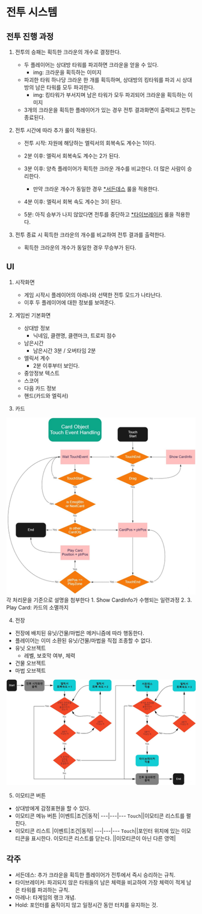# 전투 시스템

## 전투 진행 과정
1. 전투의 승패는 획득한 크라운의 개수로 결정한다.
    - 두 플레이어는 상대방 타워를 파괴하면 크라운을 얻을 수 있다.
        - img: 크라운을 획득하는 이미지
    - 파괴한 타워 하나당 크라운 한 개를 획득하며, 상대방의 킹타워를 파괴 시 상대방의 남은 타워를 모두 파괴한다.
        - img: 킹타워가 부서지며 남은 타워가 모두 파괴되어 크라운을 획득하는 이미지
    - 3개의 크라운을 획득한 플레이어가 있는 경우 전투 결과화면이 출력되고 전투는 종료된다.

2. 전투 시간에 따라 추가 룰이 적용된다.
    - 전투 시작: 자원에 해당하는 엘릭서의 회복속도 계수는 1이다.
    - 2분 이후: 엘릭서 회복속도 계수는 2가 된다.
    - 3분 이후: 양측 플레이어가 획득한 크라운 개수를 비교한다. 더 많은 사람이 승리한다.
        - 만약 크라운 개수가 동일한 경우 [*서든데스](#각주) 룰을 적용한다.
        
    - 4분 이후: 엘릭서 회복 속도 계수는 3이 된다.
    - 5분: 아직 승부가 나지 않았다면 전투를 중단하고 [*타이브레이커](#각주) 룰을 적용한다.

3. 전투 종료 시 획득한 크라운의 개수를 비교하여 전투 결과를 출력한다.
    - 획득한 크라운의 개수가 동일한 경우 무승부가 된다.













## UI

1. 시작화면
    - 게임 시작시 플레이어의 아레나와 선택한 전투 모드가 나타난다.
    - 이후 두 플레이어에 대한 정보를 보여준다.



2. 게임씬 기본화면
    - 상대방 정보
        - 닉네임, 클랜명, 클랜마크, 트로피 점수
    - 남은시간
        - 남은시간 3분 / 오버타임 2분
    - 엘릭서 계수
        - 2분 이후부터 보인다.
    - 중앙정보 텍스트
    - 스코어
    - 다음 카드 정보
    - 핸드(카드와 엘릭서)



3. 카드
<img src = "../Image/Flowchart/card_ui.jpg">
각 처리문을 기준으로 설명을 첨부한다
    1. Show CardInfo가 수행되는 일련과정
    2. 
    3. Play Card: 카드의 소멸까지
<!-- 이벤트      |  조건     |       동작
----------------|------------|------------
`Touch`         ||  오브젝트를 선택한다. 선택된 카드는 시각적으로 강조된다. 다른 카드가 선택된 상태였다면 그 카드의 선택을 취소한다.
|
[*`Hold`](#각주) ||  카드의 능력치를 볼 수 있다. 보여지는 능력치는 카드마다 다르다.
|
`Drag`          |포인터가 핸드 위에 있다|  포인터를 따라 움직인다. 전장에 가까울수록 카드는 작아지고 투명해진다.
|               |포인터가 전장 위에 위치한다|  포인터를 따라 카드의 이름과 레벨이 보여진다. 카드 사용시 전장에 생성될 유닛/건물/마법의 이미지나 효과 적용범위가 보여진다. 전장에 해당 카드를 사용할 수 없는 구역이 표시된다.
|
`TouchEnd`      |선택된 카드가 있고 포인터가 핸드 위에 위치한다.|  카드가 제자리로 돌아간다.
|               |선택된 카드가 있고 포인터가 전장 위에 위치한다.|  포인터 위치에 선택한 카드가 사용된다. 소모된 엘릭서가 나타나고 유닛/건물의 경우 배치시간이 나타난다.
|               |선택된 카드가 없고 포인터가 전장 위에 위치한다.|  선택된 카드가 없다는 경고 메시지가 나타난다.
|| -->



4. 전장
- 전장에 배치된 유닛/건물/마법은 메커니즘에 따라 행동한다.
- 플레이어는 이미 소환된 유닛/건물/마법을 직접 조종할 수 없다.
- 유닛 오브젝트
    - 레벨, 보호막 여부, 체력
- 건물 오브젝트
- 마법 오브젝트

<img src = "../Image/Flowchart/battle_sys_og.jpg">


5. 이모티콘 버튼
- 상대방에게 감정표현을 할 수 있다.
- 이모티콘 메뉴 버튼
    |이벤트|조건|동작|
    ---|---|---
    `Touch`||이모티콘 리스트를 펼친다.
- 이모티콘 리스트
    |이벤트|조건|동작|
    ---|---|---
    `Touch`||포인터 위치에 있는 이모티콘을 표시한다. 이모티콘 리스트를 닫는다.
    ||이모티콘이 아닌 다른 영역|

## 각주
- 서든데스: 추가 크라운을 획득한 플레이어가 전투에서 즉시 승리하는 규칙.
- 타이브레이커: 파괴되지 않은 타워들의 남은 체력을 비교하여 가장 체력이 적게 남은 타워를 파괴하는 규칙.
- 아레나: 타게임의 랭크 개념.
- Hold: 포인터를 움직이지 않고 일정시간 동안 터치를 유지하는 것.
